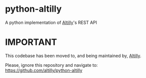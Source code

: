 # python-altilly
A python implementation of [Altilly](https://www.altilly.com/referral/f446e)'s REST API

# IMPORTANT
This codebase has been moved to, and being maintained by, [Altilly](https://github.com/altilly).

Please, ignore this repository and navigate to: https://github.com/altilly/python-altilly
